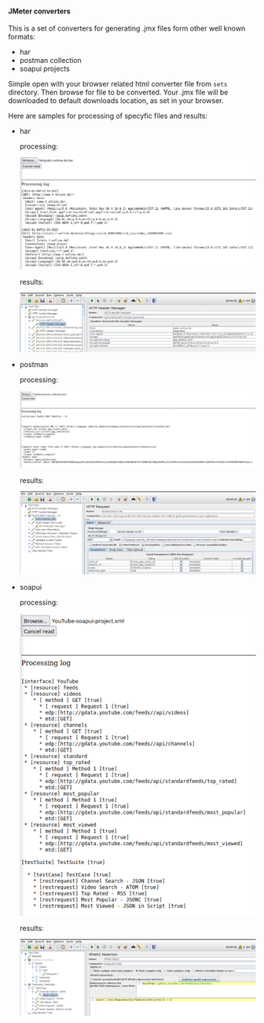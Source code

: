 #### JMeter converters

This is a set of converters for generating .jmx files form other well known formats:

 * har
 * postman collection
 * soapui projects

Simple open with your browser related html converter file from `sets` directory. Then browse for file to be converted. Your .jmx file will be downloaded to default downloads location, as set in your browser.

Here are samples for processing of specyfic files and results:

 * har

   processing:

   ![har](imgs/converter.har.png)

   results:

   ![har](imgs/jmeter.har.png)

 * postman

   processing:

   ![postman](imgs/converter.postman.png)

   results:

   ![postman](imgs/jmeter.postman.png)

 * soapui

   processing:

   ![soapui](imgs/converter.soapui.png)

   results:

   ![soapui](imgs/jmeter.soapui.png)

